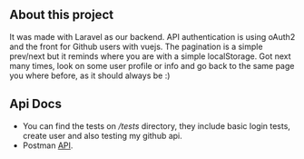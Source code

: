 ## About this project

It was made with Laravel as our backend. API authentication is using oAuth2 and the front for Github users with vuejs.
The pagination is a simple prev/next but it reminds where you are with a simple localStorage. Got next many times, look on some user profile or info and go back to the same page you where before, as it should always be :)

## Api Docs

- You can find the tests on */tests* directory, they include basic login tests, create user and also testing my github api.
- Postman [API](https://documenter.getpostman.com/view/178818/RWEcNfJi#8309d7fc-a6aa-4562-af52-f7bf5d917092).
